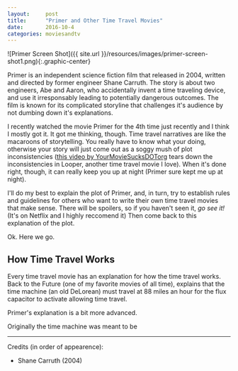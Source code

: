 ```yaml
---
layout:     post
title:      "Primer and Other Time Travel Movies"
date:       2016-10-4
categories: moviesandtv
---
```


![Primer Screen Shot]({{ site.url }}/resources/images/primer-screen-shot1.png){:.graphic-center}

Primer is an independent science fiction film that released in 2004, written and directed by former engineer Shane Carruth. The story is about two engineers, Abe and Aaron, who accidentally invent a time traveling device, and use it irresponsably leading to potentially dangerous outcomes. The film is known for its complicated storyline that challenges it's audience by not dumbing down it's explanations. 

I recently watched the movie Primer for the 4th time just recently and I think I mostly got it. It got me thinking, though. Time travel narratives are like the macaroons of storytelling. You really have to know what your doing, otherwise your story will just come out as a soggy mush of plot inconsistencies ([this video by YourMovieSucksDOTorg](https://youtu.be/3a0Oi4gFIro) tears down the inconsistencies in Looper, another time travel movie I love). When it's done right, though, it can really keep you up at night (Primer sure kept me up at night).

I'll do my best to explain the plot of Primer, and, in turn, try to establish rules and guidelines for others who want to write their own time travel movies that make sense. There will be spoilers, so if you haven't seen it, _go see it!_ (It's on Netflix and I highly reccomend it) Then come back to this explanation of the plot.

Ok. Here we go.

## How Time Travel Works

Every time travel movie has an explanation for how the time travel works. Back to the Future (one of my favorite movies of all time), explains that the time machine (an old DeLorean) must travel at 88 miles an hour for the flux capacitor to activate allowing time travel.

Primer's explanation is a bit more advanced.

Originally the time machine was meant to be

---
Credits (in order of appearence):
	
- Shane Carruth (2004)